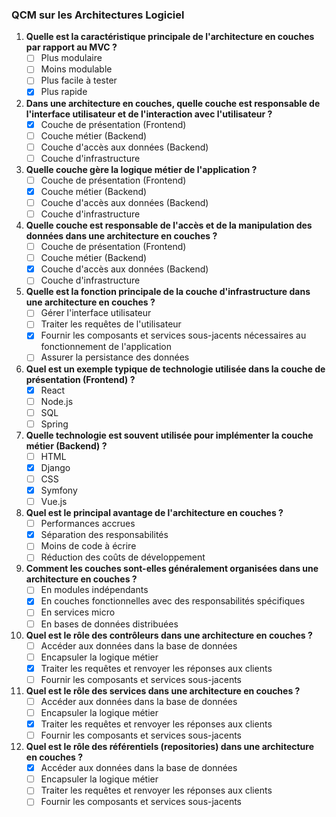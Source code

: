 ### QCM sur les Architectures Logiciel

1. **Quelle est la caractéristique principale de l'architecture en couches par rapport au MVC ?**
   - [ ] Plus modulaire
   - [ ] Moins modulable
   - [ ] Plus facile à tester
   - [x] Plus rapide

2. **Dans une architecture en couches, quelle couche est responsable de l'interface utilisateur et de l'interaction avec l'utilisateur ?**
   - [x] Couche de présentation (Frontend)
   - [ ] Couche métier (Backend)
   - [ ] Couche d'accès aux données (Backend)
   - [ ] Couche d'infrastructure

3. **Quelle couche gère la logique métier de l'application ?**
   - [ ] Couche de présentation (Frontend)
   - [x] Couche métier (Backend)
   - [ ] Couche d'accès aux données (Backend)
   - [ ] Couche d'infrastructure

4. **Quelle couche est responsable de l'accès et de la manipulation des données dans une architecture en couches ?**
   - [ ] Couche de présentation (Frontend)
   - [ ] Couche métier (Backend)
   - [x] Couche d'accès aux données (Backend)
   - [ ] Couche d'infrastructure

5. **Quelle est la fonction principale de la couche d'infrastructure dans une architecture en couches ?**
   - [ ] Gérer l'interface utilisateur
   - [ ] Traiter les requêtes de l'utilisateur
   - [x] Fournir les composants et services sous-jacents nécessaires au fonctionnement de l'application
   - [ ] Assurer la persistance des données

6. **Quel est un exemple typique de technologie utilisée dans la couche de présentation (Frontend) ?**
   - [x] React
   - [ ] Node.js
   - [ ] SQL
   - [ ] Spring

7. **Quelle technologie est souvent utilisée pour implémenter la couche métier (Backend) ?**
   - [ ] HTML
   - [x] Django
   - [ ] CSS
   - [x] Symfony
   - [ ] Vue.js

8. **Quel est le principal avantage de l'architecture en couches ?**
   - [ ] Performances accrues
   - [x] Séparation des responsabilités
   - [ ] Moins de code à écrire
   - [ ] Réduction des coûts de développement

9. **Comment les couches sont-elles généralement organisées dans une architecture en couches ?**
   - [ ] En modules indépendants
   - [x] En couches fonctionnelles avec des responsabilités spécifiques
   - [ ] En services micro
   - [ ] En bases de données distribuées

10. **Quel est le rôle des contrôleurs dans une architecture en couches ?**
    - [ ] Accéder aux données dans la base de données
    - [ ] Encapsuler la logique métier
    - [x] Traiter les requêtes et renvoyer les réponses aux clients
    - [ ] Fournir les composants et services sous-jacents

11. **Quel est le rôle des services dans une architecture en couches ?**
    - [ ] Accéder aux données dans la base de données
    - [ ] Encapsuler la logique métier
    - [x] Traiter les requêtes et renvoyer les réponses aux clients
    - [ ] Fournir les composants et services sous-jacents

12. **Quel est le rôle des référentiels (repositories) dans une architecture en couches ?**
    - [x] Accéder aux données dans la base de données
    - [ ] Encapsuler la logique métier
    - [ ] Traiter les requêtes et renvoyer les réponses aux clients
    - [ ] Fournir les composants et services sous-jacents
